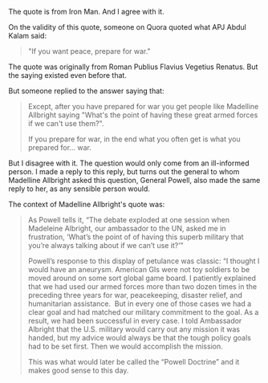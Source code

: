 The quote is from Iron Man. And I agree with it.

On the validity of this quote, someone on Quora quoted what APJ Abdul Kalam said:

> "If you want peace, prepare for war."

The quote was originally from Roman Publius Flavius Vegetius Renatus. But the saying existed even before that.

But someone replied to the answer saying that:

> Except, after you have prepared for war you get people like Madelline Allbright saying "What's the point of having these great armed forces if we can't use them?".
> 
> If you prepare for war, in the end what you often get is what you prepared for... war.

But I disagree with it. The question would only come from an ill-informed person. I made a reply to this reply, but turns out the general to whom Madelline Allbright asked this question, General Powell, also made the same reply to her, as any sensible person would.

The context of Madelline Allbright's quote was:

> As Powell tells it, “The debate exploded at one session when Madeleine Albright, our ambassador to the UN, asked me in frustration, ‘What’s the point of of having this superb military that you’re always talking about if we can’t use it?’”
> 
> Powell’s response to this display of petulance was classic: “I thought I would have an aneurysm. American GIs were not toy soldiers to be moved around on some sort global game board. I patiently explained that we had used our armed forces more than two dozen times in the preceding three years for war, peacekeeping, disaster relief, and humanitarian assistance.  But in every one of those cases we had a clear goal and had matched our military commitment to the goal. As a result, we had been successful in every case. I told Ambassador Albright that the U.S. military would carry out any mission it was handed, but my advice would always be that the tough policy goals had to be set first. Then we would accomplish the mission.
> 
> This was what would later be called the “Powell Doctrine” and it makes good sense to this day.